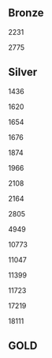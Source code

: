 ## Bronze

2231

2775

## Silver

1436

1620

1654

1676

1874

1966

2108

2164

2805

4949

10773

11047

11399

11723

17219

18111

## GOLD
